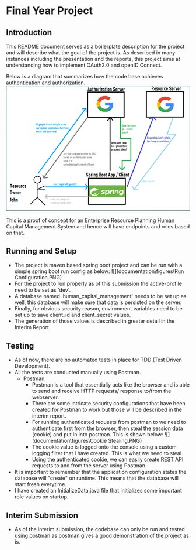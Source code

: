 # Final Year Project

## Introduction

This README document serves as a boilerplate description for the project and will describe what the goal of the project is.
As described in many instances including the presentation and the reports, this project aims at understanding how to implement OAuth2.0 and openID Connect.

Below is a diagram that summarizes how the code base achieves authentication and authorization.
![](documentation\figures\My%20Project%20Diagram.PNG)

This is a proof of concept for an Enterprise Resource Planning Human Capital Management System 
and hence will have endpoints and roles based on that.

## Running and Setup
- The project is maven based spring boot project and can be run with a simple spring boot run config as below:
![](documentation\figures\Run Configuration.PNG)
- For the project to run properly as of this submission the active-profile need to be set as 'dev'.
- A database named 'human_capital_management' needs to be set up as well, this database will make sure that data is persisted on the server.
- Finally, for obvious security reason, environment variables need to be set up to save client_id and client_secret values.
- The generation of those values is described in greater detail in the Interim Report.

## Testing
- As of now, there are no automated tests in place for TDD (Test Driven Development).
- All the tests are conducted manually using Postman.
  - Postman:
    - Postman is a tool that essentially acts like the browser and is able to send and receive HTTP requests/ response to/from the webserver.
    - There are some intricate security configurations that have been created for Postman to work but those will be described in the interim report.
    - For running authenticated requests from postman to we need to authenticate first from the browser, then steal the session data (cookie) and put in into postman. This is shown below:
    ![](documentation\figures\Cookie Stealing.PNG)
    - The cookie value is logged onto the console using a custom logging filter that I have created. This is what we need to steal.
    - Using the authenticated cookie, we can easily create REST API requests to and from the server using Postman.
- It is important to remember that the application configuration states the database will "create" on runtime. This means that the database will start fresh everytime.
- I have created an InitializeData.java file that initializes some important role values on startup.

## Interim Submission
- As of the interim submission, the codebase can only be run and tested using postman as postman gives a good demonstration of the project as is.